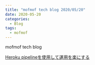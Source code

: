 ```yaml
---
title: "mofmof tech blog 2020/05/20"
date: 2020-05-20
categories:
  - Blog
tags:
  - mofmof
---
```


mofmof tech blog

<a href="https://tech.mof-mof.co.jp/blog/heroku-pipeline-is-useful/" target="_blank">Heroku pipelineを使用して運用を楽にする</a>

